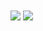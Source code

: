 <img align="center" src="https://github-readme-stats.vercel.app/api/top-langs/?username=fitraashari" />
<img align="center" src="https://github-readme-stats.vercel.app/api?username=fitraashari&show_icons=true&theme=buefy" />
